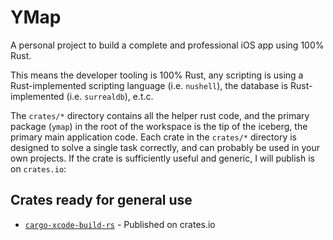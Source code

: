 # YMap
A personal project to build a complete and professional iOS app using 100% Rust.

This means the developer tooling is 100% Rust, any scripting is using a Rust-implemented scripting language (i.e. `nushell`), the database is Rust-implemented (i.e. `surrealdb`), e.t.c.

The `crates/*` directory contains all the helper rust code, and the primary package (`ymap`) in the root of the workspace is the tip of the iceberg, the primary main application code.
Each crate in the `crates/*` directory is designed to solve a single task correctly, and can probably be used in your own projects. If the crate is sufficiently useful and generic,
I will publish is on `crates.io`:

## Crates ready for general use
- [`cargo-xcode-build-rs`](./crates/cargo_xcode_build_rs/) - Published on crates.io

<!-- Infinite mind mapping software

https://dev.to/wadecodez/exploring-rust-for-native-ios-game-development-2bna

## ML training and execution on device!!! WGPU!!
https://burn.dev/book/basic-workflow/training.html

## Developing
```nu
cargo install cargo-run-script

# alias of rs => run-script in .cargo/config.toml
cargo rs dev-install
```

### TODO:
- use CLI to build and run the project through xcode and yap plugin -->

<!-- ## Setup
`ln -s ~/.env/ymap/env.nu env.nu`

### SSH
`-f` run in background
`-N` don't execute any (remote) commands
`-T` disables interactive shells

```nu
# will factor reset everything
# and automatically import db.surql
db server reset

db connect
> info for db
``` -->